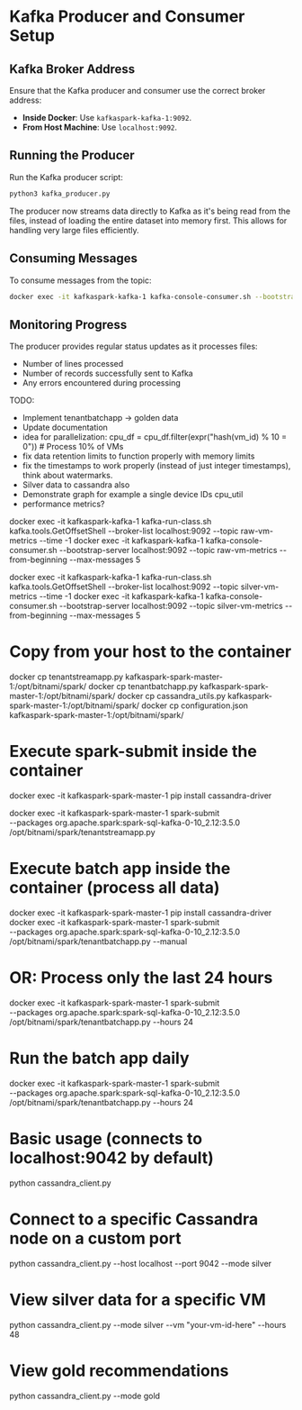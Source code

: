 # Kafka Producer and Consumer Setup

## Kafka Broker Address
Ensure that the Kafka producer and consumer use the correct broker address:
- **Inside Docker**: Use `kafkaspark-kafka-1:9092`.
- **From Host Machine**: Use `localhost:9092`.

## Running the Producer
Run the Kafka producer script:
```bash
python3 kafka_producer.py
```

The producer now streams data directly to Kafka as it's being read from the files, instead of loading the entire dataset into memory first. This allows for handling very large files efficiently.

## Consuming Messages
To consume messages from the topic:
```bash
docker exec -it kafkaspark-kafka-1 kafka-console-consumer.sh --bootstrap-server kafkaspark-kafka-1:9092 --topic raw-vm-metrics --from-beginning
```

## Monitoring Progress
The producer provides regular status updates as it processes files:
- Number of lines processed
- Number of records successfully sent to Kafka
- Any errors encountered during processing

TODO:
- Implement tenantbatchapp -> golden data
- Update documentation
- idea for parallelization:
    cpu_df = cpu_df.filter(expr("hash(vm_id) % 10 = 0"))  # Process 10% of VMs
- fix data retention limits to function properly with memory limits
- fix the timestamps to work properly (instead of just integer timestamps), think about watermarks.
- Silver data to cassandra also
- Demonstrate graph for example a single device IDs cpu_util
- performance metrics?

docker exec -it kafkaspark-kafka-1 kafka-run-class.sh kafka.tools.GetOffsetShell --broker-list localhost:9092 --topic raw-vm-metrics --time -1
docker exec -it kafkaspark-kafka-1 kafka-console-consumer.sh --bootstrap-server localhost:9092 --topic raw-vm-metrics --from-beginning --max-messages 5

docker exec -it kafkaspark-kafka-1 kafka-run-class.sh kafka.tools.GetOffsetShell --broker-list localhost:9092 --topic silver-vm-metrics --time -1
docker exec -it kafkaspark-kafka-1 kafka-console-consumer.sh --bootstrap-server localhost:9092 --topic silver-vm-metrics --from-beginning --max-messages 5

# Copy from your host to the container
docker cp tenantstreamapp.py kafkaspark-spark-master-1:/opt/bitnami/spark/
docker cp tenantbatchapp.py kafkaspark-spark-master-1:/opt/bitnami/spark/
docker cp cassandra_utils.py kafkaspark-spark-master-1:/opt/bitnami/spark/
docker cp configuration.json kafkaspark-spark-master-1:/opt/bitnami/spark/

# Execute spark-submit inside the container
docker exec -it kafkaspark-spark-master-1 pip install cassandra-driver

docker exec -it kafkaspark-spark-master-1 spark-submit \
    --packages org.apache.spark:spark-sql-kafka-0-10_2.12:3.5.0 \
    /opt/bitnami/spark/tenantstreamapp.py


# Execute batch app inside the container (process all data)
docker exec -it kafkaspark-spark-master-1 pip install cassandra-driver
docker exec -it kafkaspark-spark-master-1 spark-submit \
    --packages org.apache.spark:spark-sql-kafka-0-10_2.12:3.5.0 \
    /opt/bitnami/spark/tenantbatchapp.py --manual

# OR: Process only the last 24 hours
docker exec -it kafkaspark-spark-master-1 spark-submit \
    --packages org.apache.spark:spark-sql-kafka-0-10_2.12:3.5.0 \
    /opt/bitnami/spark/tenantbatchapp.py --hours 24

# Run the batch app daily
docker exec -it kafkaspark-spark-master-1 spark-submit \
    --packages org.apache.spark:spark-sql-kafka-0-10_2.12:3.5.0 \
    /opt/bitnami/spark/tenantbatchapp.py --hours 24



# Basic usage (connects to localhost:9042 by default)
python cassandra_client.py

# Connect to a specific Cassandra node on a custom port
python cassandra_client.py --host localhost --port 9042 --mode silver

# View silver data for a specific VM
python cassandra_client.py --mode silver --vm "your-vm-id-here" --hours 48

# View gold recommendations
python cassandra_client.py --mode gold
